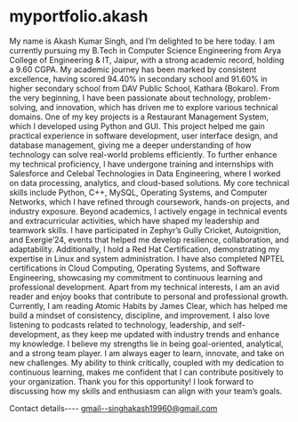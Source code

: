 # myportfolio.akash
My name is Akash Kumar Singh, and I’m delighted to be here today. I
am currently pursuing my B.Tech in Computer Science Engineering from Arya College
of Engineering & IT, Jaipur, with a strong academic record, holding a 9.60 CGPA. My
academic journey has been marked by consistent excellence, having scored 94.40% in
secondary school and 91.60% in higher secondary school from DAV Public School,
Kathara (Bokaro).
From the very beginning, I have been passionate about technology, problem-solving,
and innovation, which has driven me to explore various technical domains. One of my
key projects is a Restaurant Management System, which I developed using Python and
GUI. This project helped me gain practical experience in software development, user
interface design, and database management, giving me a deeper understanding of how
technology can solve real-world problems efficiently.
To further enhance my technical proficiency, I have undergone training and internships with
Salesforce and Celebal Technologies in Data Engineering, where I worked on data
processing, analytics, and cloud-based solutions. My core technical skills include
Python, C++, MySQL, Operating Systems, and Computer Networks, which I have
refined through coursework, hands-on projects, and industry exposure.
Beyond academics, I actively engage in technical events and extracurricular activities,
which have shaped my leadership and teamwork skills. I have participated in Zephyr’s
Gully Cricket, Autoignition, and Exergie’24, events that helped me develop resilience,
collaboration, and adaptability. Additionally, I hold a Red Hat Certification,
demonstrating my expertise in Linux and system administration. I have also completed
NPTEL certifications in Cloud Computing, Operating Systems, and Software Engineering, showcasing my commitment to continuous learning and professional
development.
Apart from my technical interests, I am an avid reader and enjoy books that contribute
to personal and professional growth. Currently, I am reading Atomic Habits by James
Clear, which has helped me build a mindset of consistency, discipline, and
improvement. I also love listening to podcasts related to technology, leadership, and
self-development, as they keep me updated with industry trends and enhance my
knowledge.
I believe my strengths lie in being goal-oriented, analytical, and a strong team player. I
am always eager to learn, innovate, and take on new challenges. My ability to think
critically, coupled with my dedication to continuous learning, makes me confident that I
can contribute positively to your organization.
Thank you for this opportunity! I look forward to discussing how my skills and
enthusiasm can align with your team’s goals.


Contact details----
gmail--singhakash19960@gmail.com
